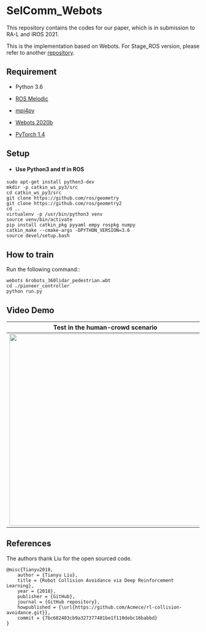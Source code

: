 # SelComm_Webots

This repository contains the codes for our paper, which is in submission to RA-L and IROS 2021.

This is the implementation based on Webots. For Stage_ROS version, please refer to another [repository](https://github.com/George-Chia/SelComm_Stage).

## Requirement

- Python 3.6

- [ROS Melodic](http://wiki.ros.org/)

- [mpi4py](https://mpi4py.readthedocs.io/en/stable/)

- [Webots 2020b](https://cyberbotics.com/doc/blog/Webots-2020-b-release)

- [PyTorch 1.4](http://pytorch.org/)

  

## Setup

- #### Use Python3 and tf in ROS

```shell
sudo apt-get install python3-dev 
mkdir -p catkin_ws_py3/src
cd catkin_ws_py3/src  
git clone https://github.com/ros/geometry 
git clone https://github.com/ros/geometry2 
cd .. 
virtualenv -p /usr/bin/python3 venv 
source venv/bin/activate 
pip install catkin_pkg pyyaml empy rospkg numpy 
catkin_make --cmake-args -DPYTHON_VERSION=3.6
source devel/setup.bash
```



## How to train

Run the following command::

```
webots 6robots_360lidar_pedestrian.wbt
cd ./pioneer_controller
python run.py
```



## Video Demo

|    Test in the human-crowd scenario     |
| :-------------------------------------: |
| <img src="docs/demo.gif" width="500" /> |

## References

 The authors thank Liu for the open sourced code.

```
@misc{Tianyu2018,
	author = {Tianyu Liu},
	title = {Robot Collision Avoidance via Deep Reinforcement Learning},
	year = {2018},
	publisher = {GitHub},
	journal = {GitHub repository},
	howpublished = {\url{https://github.com/Acmece/rl-collision-avoidance.git}},
	commit = {7bc682403cb9a327377481be1f110debc16babbd}
}
```
